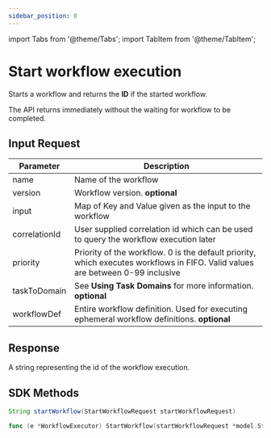 ```yaml
---
sidebar_position: 0
---
```


import Tabs from '@theme/Tabs';
import TabItem from '@theme/TabItem';

# Start workflow execution
Starts a workflow and returns the **ID** if the started workflow.

The API returns immediately without the waiting for workflow to be completed.
## Input Request

| Parameter     | Description                                                                                                                      |
| ------------- | -------------------------------------------------------------------------------------------------------------------------------- |
| name          | Name of the workflow                                                                                                             |
| version       | Workflow version. **optional**                                                                                                   |
| input         | Map of Key and Value given as the input to the workflow                                                                          |
| correlationId | User supplied correlation id which can be used to query the workflow execution later                                             |
| priority      | Priority of the workflow.  0 is the default priority, which executes workflows in FIFO.  Valid values are between 0-99 inclusive |
| taskToDomain  | See **Using Task Domains** for more information. **optional**                                                                    |
| workflowDef   | Entire workflow definition.  Used for executing ephemeral workflow definitions.  **optional**                                    |

## Response
A string representing the id of the workflow execution.

## SDK Methods

<Tabs>
<TabItem value="Java" label="Java">

```java
String startWorkflow(StartWorkflowRequest startWorkflowRequest)
```

</TabItem>
<TabItem value="Golang" label="Golang">

```go
func (e *WorkflowExecutor) StartWorkflow(startWorkflowRequest *model.StartWorkflowRequest) (workflowId string, err error)
```

</TabItem>
<TabItem value="Python" label="Python">

```python

```

</TabItem>
<TabItem value="CSharp" label="CSharp">

```csharp

```

</TabItem>
<TabItem value="Javascript" label="Javascript">

```javascript

```

</TabItem>
<TabItem value="Clojure" label="Clojure">

```clojure

```

</TabItem>
</Tabs>

